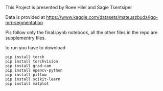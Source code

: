 This Project is presented by Roee Hilel and Sagie Tsentsiper

Data is provided at https://www.kaggle.com/datasets/mateuszbuda/lgg-mri-segmentation

Pls follow only the final.ipynb notebook, all the other files in the repo are supplementry files.

to run you have to download

```
pip install torch
pip install torchvision
pip install grad-cam
pip install opencv-python
pip install pillow
pip install scikit-learn
pip install matplot
```
